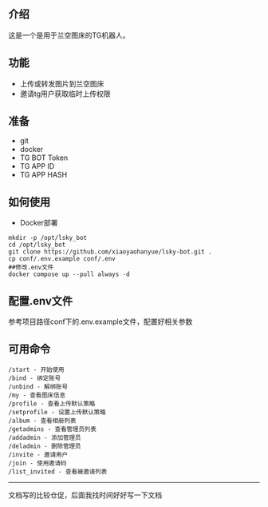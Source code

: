 ## 介绍
这是一个是用于兰空图床的TG机器人。

## 功能
- 上传或转发图片到兰空图床
- 邀请tg用户获取临时上传权限

## 准备
- git
- docker
- TG BOT Token
- TG APP ID
- TG APP HASH

## 如何使用

- Docker部署
```shell
mkdir -p /opt/lsky_bot
cd /opt/lsky_bot
git clone https://github.com/xiaoyaohanyue/lsky-bot.git .
cp conf/.env.example conf/.env
##修改.env文件
docker compose up --pull always -d
```

## 配置.env文件
参考项目路径conf下的.env.example文件，配置好相关参数

## 可用命令
```
/start - 开始使用
/bind - 绑定账号
/unbind - 解绑账号
/my - 查看图床信息
/profile - 查看上传默认策略
/setprofile - 设置上传默认策略
/album - 查看相册列表
/getadmins - 查看管理员列表
/addadmin - 添加管理员
/deladmin - 删除管理员
/invite - 邀请用户
/join - 使用邀请码
/list_invited - 查看被邀请列表
```

---

文档写的比较仓促，后面我找时间好好写一下文档
